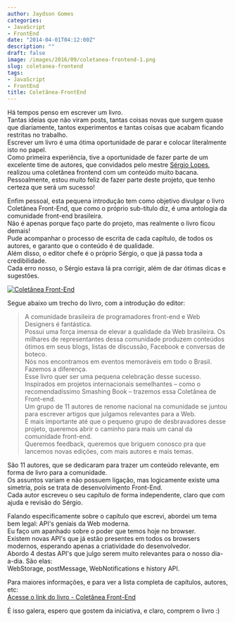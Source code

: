 ```yaml
---
author: Jaydson Gomes
categories:
- JavaScript
- FrontEnd
date: "2014-04-01T04:12:00Z"
description: ""
draft: false
image: /images/2016/09/coletanea-frontend-1.png
slug: coletanea-frontend
tags:
- JavaScript
- FrontEnd
title: Coletânea-FrontEnd
---
```


Há tempos penso em escrever um livro.  
Tantas ideias que não viram posts, tantas coisas novas que surgem quase que diariamente, tantos experimentos e tantas coisas que acabam ficando restritas no trabalho.  
Escrever um livro é uma ótima oportunidade de parar e colocar literalmente isto no papel.  
Como primeira experiência, tive a oportunidade de fazer parte de um excelente time de autores, que convidados pelo mestre [Sérgio Lopes](https://twitter.com/sergio_caelum), realizou uma coletânea frontend com um conteúdo muito bacana.    
Pessoalmente, estou muito feliz de fazer parte deste projeto, que tenho certeza que será um sucesso!  

Enfim pessoal, esta pequena introdução tem como objetivo divulgar o livro Coletânea Front-End, que como o próprio sub-título diz, é uma antologia da comunidade front-end brasileira.  
Não é apenas porque faço parte do projeto, mas realmente o livro ficou demais!  
Pude acompanhar o processo de escrita de cada capítulo, de todos os autores, e garanto que o conteúdo é de qualidade.  
Além disso, o editor chefe é o próprio Sérgio, o que já passa toda a credibilidade.  
Cada erro nosso, o Sérgio estava lá pra corrigir, além de dar ótimas dicas e sugestões.  

[![Coletânea Front-End](/images/2016/09/coletanea-frontend.png)](https://casadocodigo.refersion.com/l/9e8.5675)

Segue abaixo um trecho do livro, com a introdução do editor:  
>A comunidade brasileira de programadores front-end e Web Designers é fantástica.  
Possui uma força imensa de elevar a qualidade da Web brasileira. Os milhares de representantes dessa comunidade produzem conteúdos ótimos em seus blogs, listas de discussão, Facebook e conversas de boteco.  
Nós nos encontramos em eventos memoráveis em todo o Brasil. Fazemos a diferença.  
Esse livro quer ser uma pequena celebração desse sucesso.  
Inspirados em projetos internacionais semelhantes – como o recomendadíssimo Smashing Book – trazemos essa Coletânea de Front-end.  
Um grupo de 11 autores de renome nacional na comunidade se juntou para escrever artigos que julgamos relevantes para a Web.  
E mais importante até que o pequeno grupo de desbravadores desse projeto, queremos abrir o caminho para mais um canal da comunidade front-end.  
Queremos feedback, queremos que briguem conosco pra que lancemos novas edições, com mais autores e mais temas.  

São 11 autores, que se dedicaram para trazer um conteúdo relevante, em forma de livro para a comunidade.  
Os assuntos variam e não possuem ligação, mas logicamente existe uma simetria, pois se trata de desenvolvimento Front-End.  
Cada autor escreveu o seu capítulo de forma independente, claro que com ajuda e revisão do Sérgio.  

Falando especificamente sobre o capítulo que escrevi, abordei um tema bem legal: API's geniais da Web moderna.  
Eu faço um apanhado sobre o poder que temos hoje no browser.  
Existem novas API's que já estão presentes em todos os browsers modernos, esperando apenas a criatividade do desenvolvedor.    
Abordo 4 destas API's que julgo serem muito relevantes para o nosso dia-a-dia. São elas:  
WebStorage, postMessage, WebNotifications e history API.  

Para maiores informações, e para ver a lista completa de capítulos, autores, etc:  
[Acesse o link do livro - Coletânea Front-End](https://casadocodigo.refersion.com/l/9e8.5675)  

É isso galera, espero que gostem da iniciativa, e claro, comprem o livro :)  
